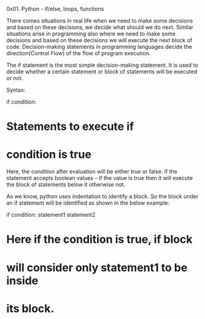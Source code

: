 0x01. Python - if/else, loops, functions

There comes situations in real life when we need to make some decisions and based on these decisions, we decide what should we do next. Similar situations arise in programming also where we need to make some decisions and based on these decisions we will execute the next block of code. Decision-making statements in programming languages decide the direction(Control Flow) of the flow of program execution. 

The if statement is the most simple decision-making statement. It is used to decide whether a certain statement or block of statements will be executed or not.

Syntax: 

if condition:
   # Statements to execute if
   # condition is true
Here, the condition after evaluation will be either true or false. if the statement accepts boolean values – if the value is true then it will execute the block of statements below it otherwise not.

As we know, python uses indentation to identify a block. So the block under an if statement will be identified as shown in the below example:  

if condition:
   statement1
statement2

# Here if the condition is true, if block 
# will consider only statement1 to be inside 
# its block.
